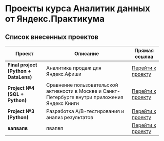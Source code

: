 # Проекты курса Аналитик данных от Яндекс.Практикума

## Список внесенных проектов

| Проект | Описание | Прямая ссылка |
|--------|----------|---------------|
| **Final project (Python + DataLens)** | Аналитика продаж для Яндекс.Афиши | [Перейти к проекту](https://github.com/vavarina/yandex_projects/blob/main/Final%20project/README.md) |
| **Project №4 (SQL + Python)** | Сравнение пользовательской активности в Москве и Санкт-Петербурге внутри приложения Яндекс Книги  | [Перейти к проекту](https://github.com/vavarina/yandex_projects/blob/main/Project%20%E2%84%964/README.md) |
| **Project №3 (Python)** | Разработка A/B-тестирования и анализ результатов | [Перейти к проекту](https://github.com/vavarina/yandex_projects/blob/main/Project%20%E2%84%963/README.md) |
| **вапвапв** | пвапвп | [Перейти к проекту](ыпапы) |
